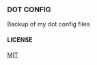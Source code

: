 ### DOT CONFIG

Backup of my dot config files

#### LICENSE

[MIT](https://tldrlegal.com/license/mit-license)
